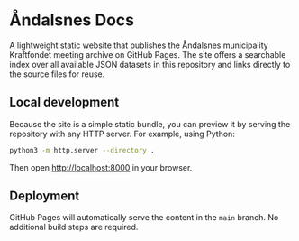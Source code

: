 # Åndalsnes Docs

A lightweight static website that publishes the Åndalsnes municipality Kraftfondet
meeting archive on GitHub Pages. The site offers a searchable index over all
available JSON datasets in this repository and links directly to the source
files for reuse.

## Local development

Because the site is a simple static bundle, you can preview it by serving the
repository with any HTTP server. For example, using Python:

```bash
python3 -m http.server --directory .
```

Then open <http://localhost:8000> in your browser.

## Deployment

GitHub Pages will automatically serve the content in the `main` branch. No
additional build steps are required.
